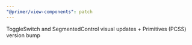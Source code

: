 ```yaml
---
"@primer/view-components": patch
---
```


ToggleSwitch and SegmentedControl visual updates + Primitives (PCSS) version bump
